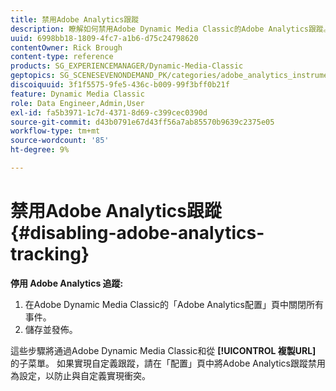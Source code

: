 ```yaml
---
title: 禁用Adobe Analytics跟蹤
description: 瞭解如何禁用Adobe Dynamic Media Classic的Adobe Analytics跟蹤。
uuid: 6998bb18-1809-4fc7-a1b6-d75c24798620
contentOwner: Rick Brough
content-type: reference
products: SG_EXPERIENCEMANAGER/Dynamic-Media-Classic
geptopics: SG_SCENESEVENONDEMAND_PK/categories/adobe_analytics_instrumentation_kit
discoiquuid: 3f1f5575-9fe5-436c-b009-99f3bff0b21f
feature: Dynamic Media Classic
role: Data Engineer,Admin,User
exl-id: fa5b3971-1c7d-4371-8d69-c399cec0390d
source-git-commit: d43b0791e67d43ff56a7ab85570b9639c2375e05
workflow-type: tm+mt
source-wordcount: '85'
ht-degree: 9%

---
```


# 禁用Adobe Analytics跟蹤{#disabling-adobe-analytics-tracking}

**停用 Adobe Analytics 追蹤:**

1. 在Adobe Dynamic Media Classic的「Adobe Analytics配置」頁中關閉所有事件。
1. 儲存並發佈。

這些步驟將通過Adobe Dynamic Media Classic和從 **[!UICONTROL 複製URL]** 的子菜單。 如果實現自定義跟蹤，請在「配置」頁中將Adobe Analytics跟蹤禁用為設定，以防止與自定義實現衝突。
